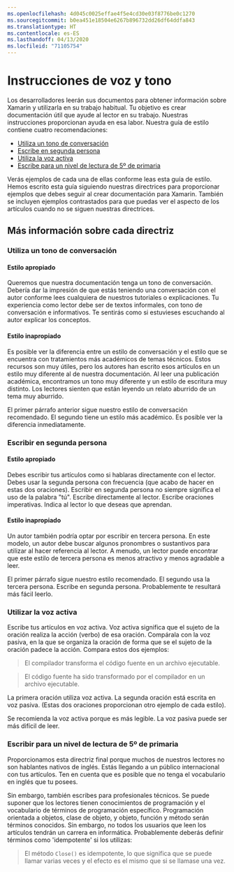 ```yaml
---
ms.openlocfilehash: 4d045c0025effae4f5e4cd30e03f8776be0c1270
ms.sourcegitcommit: b0ea451e18504e6267b896732dd26df64ddfa843
ms.translationtype: HT
ms.contentlocale: es-ES
ms.lasthandoff: 04/13/2020
ms.locfileid: "71105754"
---
```

# <a name="voice-and-tone-guidelines"></a>Instrucciones de voz y tono

Los desarrolladores leerán sus documentos para obtener información sobre Xamarin y utilizarla en su trabajo habitual.
Tu objetivo es crear documentación útil que ayude al lector en su trabajo. Nuestras instrucciones proporcionan ayuda en esa labor. Nuestra guía de estilo contiene cuatro recomendaciones:

- [Utiliza un tono de conversación](#use-a-conversational-tone)
- [Escribe en segunda persona](#write-in-2nd-person)
- [Utiliza la voz activa](#use-active-voice)
- [Escribe para un nivel de lectura de 5º de primaria](#target-a-fifth-grade-reading-level)

Verás ejemplos de cada una de ellas conforme leas esta guía de estilo. Hemos escrito esta guía siguiendo nuestras directrices para proporcionar ejemplos que debes seguir al crear documentación para Xamarin. También se incluyen ejemplos contrastados para que puedas ver el aspecto de los artículos cuando no se siguen nuestras directrices.

## <a name="details-on-each-guideline"></a>Más información sobre cada directriz

### <a name="use-a-conversational-tone"></a>Utiliza un tono de conversación

#### <a name="appropriate-style"></a>Estilo apropiado

Queremos que nuestra documentación tenga un tono de conversación. Debería dar la impresión de que estás teniendo una conversación con el autor conforme lees cualquiera de nuestros tutoriales o explicaciones.
Tu experiencia como lector debe ser de textos informales, con tono de conversación e informativos. Te sentirás como si estuvieses escuchando al autor explicar los conceptos.

#### <a name="inappropriate-style"></a>Estilo inapropiado

Es posible ver la diferencia entre un estilo de conversación y el estilo que se encuentra con tratamientos más académicos de temas técnicos. Estos recursos son muy útiles, pero los autores han escrito esos artículos en un estilo muy diferente al de nuestra documentación. Al leer una publicación académica, encontramos un tono muy diferente y un estilo de escritura muy distinto.
Los lectores sienten que están leyendo un relato aburrido de un tema muy aburrido.

El primer párrafo anterior sigue nuestro estilo de conversación recomendado. El segundo tiene un estilo más académico. Es posible ver la diferencia inmediatamente.

### <a name="write-in-second-person"></a>Escribir en segunda persona

#### <a name="appropriate-style"></a>Estilo apropiado

Debes escribir tus artículos como si hablaras directamente con el lector. Debes usar la segunda persona con frecuencia (que acabo de hacer en estas dos oraciones). Escribir en segunda persona no siempre significa el uso de la palabra "tú". Escribe directamente al lector. Escribe oraciones imperativas.
Indica al lector lo que deseas que aprendan.

#### <a name="inappropriate-style"></a>Estilo inapropiado

Un autor también podría optar por escribir en tercera persona. En este modelo, un autor debe buscar algunos pronombres o sustantivos para utilizar al hacer referencia al lector. A menudo, un lector puede encontrar que este estilo de tercera persona es menos atractivo y menos agradable a leer.

El primer párrafo sigue nuestro estilo recomendado. El segundo usa la tercera persona. Escribe en segunda persona. Probablemente te resultará más fácil leerlo.

### <a name="use-active-voice"></a>Utilizar la voz activa

Escribe tus artículos en voz activa. Voz activa significa que el sujeto de la oración realiza la acción (verbo) de esa oración. Compárala con la voz pasiva, en la que se organiza la oración de forma que se el sujeto de la oración padece la acción. Compara estos dos ejemplos:

> El compilador transforma el código fuente en un archivo ejecutable.

> El código fuente ha sido transformado por el compilador en un archivo ejecutable.

La primera oración utiliza voz activa. La segunda oración está escrita en voz pasiva.
(Estas dos oraciones proporcionan otro ejemplo de cada estilo).

Se recomienda la voz activa porque es más legible. La voz pasiva puede ser más difícil de leer.

### <a name="target-a-fifth-grade-reading-level"></a>Escribir para un nivel de lectura de 5º de primaria

Proporcionamos esta directriz final porque muchos de nuestros lectores no son hablantes nativos de inglés.
Estás llegando a un público internacional con tus artículos. Ten en cuenta que es posible que no tenga el vocabulario en inglés que tu posees.

Sin embargo, también escribes para profesionales técnicos. Se puede suponer que los lectores tienen conocimientos de programación y el vocabulario de términos de programación específico. Programación orientada a objetos, clase de objeto, y objeto, función y método serán términos conocidos. Sin embargo, no todos los usuarios que leen los artículos tendrán un carrera en informática. Probablemente deberás definir términos como 'idempotente' si los utilizas:

> El método `Close()` es idempotente, lo que significa que se puede llamar varias veces y el efecto es el mismo que si se llamase una vez.
